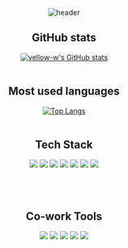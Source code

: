
<div align="center">

<!--
**yellow-w/yellow-w** is a ✨ _special_ ✨ repository because its `README.md` (this file) appears on your GitHub profile.

Here are some ideas to get you started:

- 🔭 I’m currently working on ...
- 🌱 I’m currently learning ...
- 👯 I’m looking to collaborate on ...
- 🤔 I’m looking for help with ...
- 💬 Ask me about ...
- 📫 How to reach me: ...
- 😄 Pronouns: ...
- ⚡ Fun fact: ...
-->


![header](https://capsule-render.vercel.app/api?type=Waving&color=auto&height=300&section=header&text=Good%20day!&fontSize=90)

## GitHub stats
[![yellow-w's GitHub stats](https://github-readme-stats.vercel.app/api?username=yellow-w&count_private=true&hide=stars&show_icons=true&theme=nightowl)](https://github.com/anuraghazra/github-readme-stats)
<br><br>
  
## Most used languages
[![Top Langs](https://github-readme-stats.vercel.app/api/top-langs/?username=yellow-w&layout=compact)](https://github.com/anuraghazra/github-readme-stats)
<br><br>


 
## Tech Stack
  <img src="https://img.shields.io/badge/TypeScript-3178C6?style=flat-square&logo=TypeScript&logoColor=white"/>
<img src ="https://img.shields.io/badge/-NestJS-red?style=flat-square&logo=NestJS&logoColor=white"
  <img src="https://img.shields.io/badge/Express-000000?style=flat-square&logo=Express&logoColor=white"/>
  <img src="https://img.shields.io/badge/nodeJS-339933?style=flat-square&logo=Node.js&logoColor=white"/>
<img src="https://img.shields.io/badge/MySQL-4479A1?style=flat-square&logo=MySQL&logoColor=white"/>
  <img src ="https://img.shields.io/badge/-PostgreSQL-lightgrey?style=flat-square&logo=PostgreSQL&logoColor=white""/>
<img src="https://img.shields.io/badge/sequelize-52B0E7?style=flat-square&logo=sequelize&logoColor=white"/>
<img src="https://img.shields.io/badge/-TypeORM-orange?style=flat-square&logo=TypeORM&logoColor=white"
<img src="https://img.shields.io/badge/Solidity-363636?style=flat-square&logo=Solidity&logoColor=white"/>
<br><br>
<br><br>

## Co-work Tools
<img src="https://img.shields.io/badge/GitHub-181717?style=flat-square&logo=GitHub&logoColor=white"/>
<img src="https://img.shields.io/badge/Git-F05032?style=flat-square&logo=Git&logoColor=white"/>
<img src="https://img.shields.io/badge/Notion-000000?style=flat-square&logo=Notion&logoColor=white"/>
<img src="https://img.shields.io/badge/Swagger-85EA2D?style=flat-square&logo=Swagger&logoColor=white"/>
<img src="https://img.shields.io/badge/-Confluence-blue?style=flat-square&logo=Confluence&logoColor=white"
<br><br>


</div>

